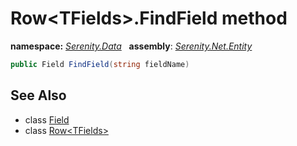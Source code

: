 # Row&lt;TFields&gt;.FindField method
**namespace:** *[Serenity.Data](../../README.md#serenity.data-namespace)*   **assembly**: *[Serenity.Net.Entity](../../README.md)*

```csharp
public Field FindField(string fieldName)
```

## See Also

* class [Field](../Field.md)
* class [Row&lt;TFields&gt;](../Row-1.md)